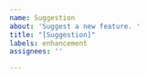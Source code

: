```yaml
---
name: Suggestion
about: 'Suggest a new feature. '
title: "[Suggestion]"
labels: enhancement
assignees: ''

---
```



